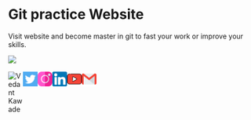 # Git practice Website

Visit website and become master in git to fast your work or improve your skills.

<div>
  <img width="600px" src="https://github.com/user-attachments/assets/b66013ab-21a7-4619-8469-b4ffd32c6775"/>
</div>

[<img align="left" alt="Vedant Kawade" width="30px" src="https://vedantkawade3.github.io/avatar.png" />](https://vedantkawade3.github.io/Git-practice-in-live-environment/) [<img align="left" alt="Twitter - Vedant Kawade" width="30px" src="/images/twitter.png" />](https://twitter.com/Vedant) [<img align="left" alt="Instagram - Vedant Kawade" width="30px" src="/images/instagram.png" />](https://www.instagram.com/vedant) [<img align="left" alt="LinkedIn - Vedant Kawade" width="30px" src="/images/linkedin.png" />](https://www.linkedin.com/in/vedant) [<img align="left" alt="YouTube -Vedant Kawade" width="30px" src="/images/youtube.png" />](https://www.youtube.com/c/vedant) [<img align="left" alt="Email -Vedant Kawade" width="30px" src="/images/gmail.png" />](mailto:vedant)


